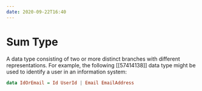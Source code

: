 ```yaml
---
date: 2020-09-22T16:40
---
```


# Sum Type

A data type consisting of two or more distinct branches with different
representations. For example, the following [[57414138]] data type might be used
to identify a user in an information system:

```haskell
data IdOrEmail = Id UserId | Email EmailAddress
```
